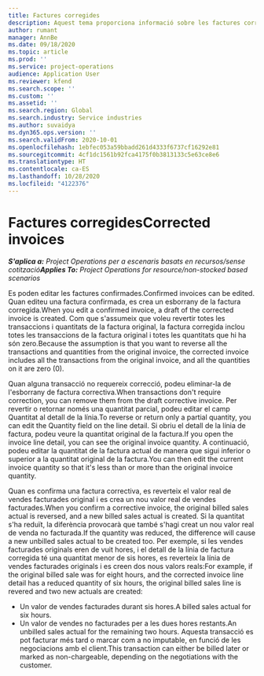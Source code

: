 ```yaml
---
title: Factures corregides
description: Aquest tema proporciona informació sobre les factures corregides.
author: rumant
manager: AnnBe
ms.date: 09/18/2020
ms.topic: article
ms.prod: ''
ms.service: project-operations
audience: Application User
ms.reviewer: kfend
ms.search.scope: ''
ms.custom: ''
ms.assetid: ''
ms.search.region: Global
ms.search.industry: Service industries
ms.author: suvaidya
ms.dyn365.ops.version: ''
ms.search.validFrom: 2020-10-01
ms.openlocfilehash: 1ebfec053a59bbadd261d4333f6737cf16292e81
ms.sourcegitcommit: 4cf1dc1561b92fca4175f0b3813133c5e63ce8e6
ms.translationtype: HT
ms.contentlocale: ca-ES
ms.lasthandoff: 10/28/2020
ms.locfileid: "4122376"
---
```

# <a name="corrected-invoices"></a><span data-ttu-id="cb941-103">Factures corregides</span><span class="sxs-lookup"><span data-stu-id="cb941-103">Corrected invoices</span></span>

<span data-ttu-id="cb941-104">_**S'aplica a:** Project Operations per a escenaris basats en recursos/sense cotització_</span><span class="sxs-lookup"><span data-stu-id="cb941-104">_**Applies To:** Project Operations for resource/non-stocked based scenarios_</span></span>

<span data-ttu-id="cb941-105">Es poden editar les factures confirmades.</span><span class="sxs-lookup"><span data-stu-id="cb941-105">Confirmed invoices can be edited.</span></span> <span data-ttu-id="cb941-106">Quan editeu una factura confirmada, es crea un esborrany de la factura corregida.</span><span class="sxs-lookup"><span data-stu-id="cb941-106">When you edit a confirmed invoice, a draft of the corrected invoice is created.</span></span> <span data-ttu-id="cb941-107">Com que s'assumeix que voleu revertir totes les transaccions i quantitats de la factura original, la factura corregida inclou totes les transaccions de la factura original i totes les quantitats que hi ha són zero.</span><span class="sxs-lookup"><span data-stu-id="cb941-107">Because the assumption is that you want to reverse all the transactions and quantities from the original invoice, the corrected invoice includes all the transactions from the original invoice, and all the quantities on it are zero (0).</span></span>

<span data-ttu-id="cb941-108">Quan alguna transacció no requereix correcció, podeu eliminar-la de l'esborrany de factura correctiva.</span><span class="sxs-lookup"><span data-stu-id="cb941-108">When transactions don't require correction, you can remove them from the draft corrective invoice.</span></span> <span data-ttu-id="cb941-109">Per revertir o retornar només una quantitat parcial, podeu editar el camp Quantitat al detall de la línia.</span><span class="sxs-lookup"><span data-stu-id="cb941-109">To reverse or return only a partial quantity, you can edit the Quantity field on the line detail.</span></span> <span data-ttu-id="cb941-110">Si obriu el detall de la línia de factura, podeu veure la quantitat original de la factura.</span><span class="sxs-lookup"><span data-stu-id="cb941-110">If you open the invoice line detail, you can see the original invoice quantity.</span></span> <span data-ttu-id="cb941-111">A continuació, podeu editar la quantitat de la factura actual de manera que sigui inferior o superior a la quantitat original de la factura.</span><span class="sxs-lookup"><span data-stu-id="cb941-111">You can then edit the current invoice quantity so that it's less than or more than the original invoice quantity.</span></span>

<span data-ttu-id="cb941-112">Quan es confirma una factura correctiva, es reverteix el valor real de vendes facturades original i es crea un nou valor real de vendes facturades.</span><span class="sxs-lookup"><span data-stu-id="cb941-112">When you confirm a corrective invoice, the original billed sales actual is reversed, and a new billed sales actual is created.</span></span> <span data-ttu-id="cb941-113">Si la quantitat s'ha reduït, la diferència provocarà que també s'hagi creat un nou valor real de venda no facturada.</span><span class="sxs-lookup"><span data-stu-id="cb941-113">If the quantity was reduced, the difference will cause a new unbilled sales actual to be created too.</span></span> <span data-ttu-id="cb941-114">Per exemple, si les vendes facturades originals eren de vuit hores, i el detall de la línia de factura corregida té una quantitat menor de sis hores, es reverteix la línia de vendes facturades originals i es creen dos nous valors reals:</span><span class="sxs-lookup"><span data-stu-id="cb941-114">For example, if the original billed sale was for eight hours, and the corrected invoice line detail has a reduced quantity of six hours, the original billed sales line is revered and two new actuals are created:</span></span>

- <span data-ttu-id="cb941-115">Un valor de vendes facturades durant sis hores.</span><span class="sxs-lookup"><span data-stu-id="cb941-115">A billed sales actual for six hours.</span></span>
- <span data-ttu-id="cb941-116">Un valor de vendes no facturades per a les dues hores restants.</span><span class="sxs-lookup"><span data-stu-id="cb941-116">An unbilled sales actual for the remaining two hours.</span></span> <span data-ttu-id="cb941-117">Aquesta transacció es pot facturar més tard o marcar com a no imputable, en funció de les negociacions amb el client.</span><span class="sxs-lookup"><span data-stu-id="cb941-117">This transaction can either be billed later or marked as non-chargeable, depending on the negotiations with the customer.</span></span>
